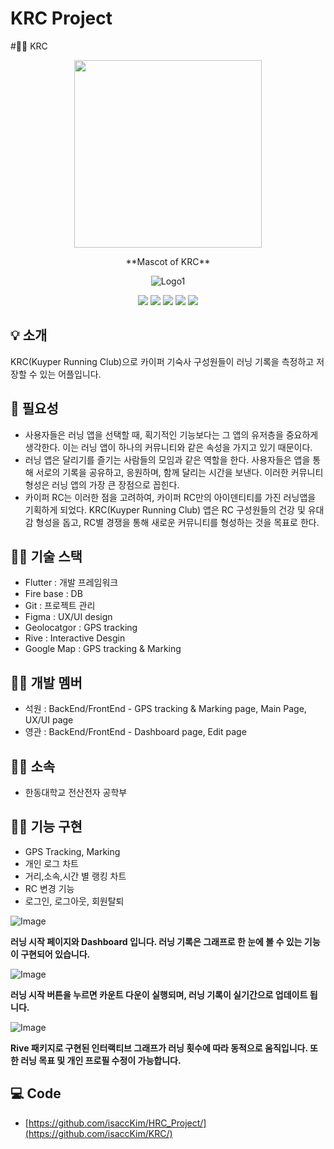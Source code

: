 # KRC Project

#🏃‍♂️  KRC

<div align="center">
<p align="center"><img src="https://github.com/user-attachments/assets/c7a62dce-7a82-421e-8b95-b6a61bd1522e" height="300px" width="300px"></p>
**Mascot of KRC**

![Logo1](https://user-images.githubusercontent.com/98035984/179438786-c614ae0c-8f51-4a95-89bf-51da51499473.png)


 <img src="https://img.shields.io/badge/Flutter-02569B?style=for-the-badge&logo=Flutter&logoColor=white"/>
  <img src="https://img.shields.io/badge/Firebase-FFFF00?style=flat-square&logo=Firebase&logoColor="white"/>
 <imgsrc="https://img.shields.io/badge/GitHub-181717?style=flat-square&logo=GitHub&logoColor="white"/>
 <img src="https://img.shields.io/badge/VisualStudioCode-007ACC?style=flat-square&logo=VisualStudioCode&logoColor="white"/>
 <img src="https://img.shields.io/badge/KakaoTalk-FFFF00?style=flat-square&logo=KakaoTalk&logoColor="white"/>
 <img src="https://img.shields.io/badge/Markdown-000000?style=flat-square&logo=Markdown&logoColor="white"/>

</div>

## :bulb: 소개
KRC(Kuyper Running Club)으로 카이퍼 기숙사 구성원들이 러닝 기록을 측정하고 저장할 수 있는 어플입니다.


## :memo: 필요성
- 사용자들은 러닝 앱을 선택할 때, 획기적인 기능보다는 그 앱의 유저층을 중요하게 생각한다. 이는 러닝 앱이 하나의 커뮤니티와 같은 속성을 가지고 있기 때문이다. 
- 러닝 앱은 달리기를 즐기는 사람들의 모임과 같은 역할을 한다. 사용자들은 앱을 통해 서로의 기록을 공유하고, 응원하며, 함께 달리는 시간을 보낸다. 이러한 커뮤니티 형성은 러닝 앱의 가장 큰 장점으로 꼽힌다. 
- 카이퍼 RC는 이러한 점을 고려하여, 카이퍼 RC만의 아이덴티티를 가진 러닝앱을 기획하게 되었다. KRC(Kuyper Running Club) 앱은 RC 구성원들의 건강 및 유대감 형성을 돕고, RC별 경쟁을 통해 새로운 커뮤니티를 형성하는 것을 목표로 한다.


## 🏃‍♂️ 기술 스택
 - Flutter : 개발 프레임워크
 - Fire base : DB 
 - Git : 프로젝트 관리
 - Figma : UX/UI design
 - Geolocatgor : GPS tracking
 - Rive : Interactive Desgin
 - Google Map : GPS tracking & Marking
  
## 🏃‍♂️ 개발 멤버 
 - 석원 : BackEnd/FrontEnd - GPS tracking & Marking page, Main Page, UX/UI page
 - 영관 : BackEnd/FrontEnd - Dashboard page, Edit page


## 🏃‍♂️ 소속
  - 한동대학교 전산전자 공학부


## 🏃‍♂️ 기능 구현                                                                                                        
- GPS Tracking, Marking
- 개인 로그 차트 
- 거리,소속,시간 별 랭킹 차트
- RC 변경 기능
- 로그인, 로그아웃, 회원탈퇴 

![Image](https://github.com/user-attachments/assets/a7f3eeac-f50d-44cd-946b-5261be1a5ff6)

**러닝 시작 페이지와 Dashboard 입니다. 러닝 기록은 그래프로 한 눈에 볼 수 있는 기능이 구현되어 있습니다.**


![Image](https://github.com/user-attachments/assets/79dc536f-8692-470c-baa9-ae671d13d022)

**러닝 시작 버튼을 누르면 카운트 다운이 실행되며, 러닝 기록이 실기간으로 업데이트 됩니다.**


![Image](https://github.com/user-attachments/assets/6642b025-38e6-4406-a195-c8715b096eff)

**Rive 패키지로 구현된 인터랙티브 그래프가 러닝 횟수에 따라 동적으로 움직입니다. 또한 러닝 목표 및 개인 프로필 수정이 가능합니다.**



## 💻 Code
- [https://github.com/isaccKim/HRC_Project/](https://github.com/isaccKim/KRC/)
